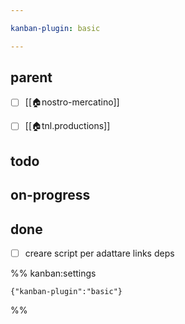 ```yaml
---

kanban-plugin: basic

---
```


## parent

- [ ] [[🏠nostro-mercatino]]
- [ ] [[🏠tnl.productions]]


## todo



## on-progress



## done

- [ ] creare script per adattare links deps




%% kanban:settings
```
{"kanban-plugin":"basic"}
```
%%